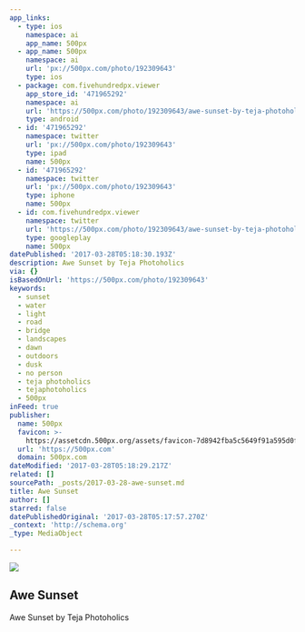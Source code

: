 ```yaml
---
app_links:
  - type: ios
    namespace: ai
    app_name: 500px
  - app_name: 500px
    namespace: ai
    url: 'px://500px.com/photo/192309643'
    type: ios
  - package: com.fivehundredpx.viewer
    app_store_id: '471965292'
    namespace: ai
    url: 'https://500px.com/photo/192309643/awe-sunset-by-teja-photoholics'
    type: android
  - id: '471965292'
    namespace: twitter
    url: 'px://500px.com/photo/192309643'
    type: ipad
    name: 500px
  - id: '471965292'
    namespace: twitter
    url: 'px://500px.com/photo/192309643'
    type: iphone
    name: 500px
  - id: com.fivehundredpx.viewer
    namespace: twitter
    url: 'https://500px.com/photo/192309643/awe-sunset-by-teja-photoholics'
    type: googleplay
    name: 500px
datePublished: '2017-03-28T05:18:30.193Z'
description: Awe Sunset by Teja Photoholics
via: {}
isBasedOnUrl: 'https://500px.com/photo/192309643'
keywords:
  - sunset
  - water
  - light
  - road
  - bridge
  - landscapes
  - dawn
  - outdoors
  - dusk
  - no person
  - teja photoholics
  - tejaphotoholics
  - 500px
inFeed: true
publisher:
  name: 500px
  favicon: >-
    https://assetcdn.500px.org/assets/favicon-7d8942fba5c5649f91a595d0fc749c83.ico
  url: 'https://500px.com'
  domain: 500px.com
dateModified: '2017-03-28T05:18:29.217Z'
related: []
sourcePath: _posts/2017-03-28-awe-sunset.md
title: Awe Sunset
author: []
starred: false
datePublishedOriginal: '2017-03-28T05:17:57.270Z'
_context: 'http://schema.org'
_type: MediaObject

---
```

<article style=""><img src="https://imgflo.herokuapp.com/graph/2b2431f8e7ba7b0/a63265bb16fe54c0f86cab87a7602277/noop?input=https%3A%2F%2Fdrscdn.500px.org%2Fphoto%2F192309643%2Fq%253D80_m%253D2000%2F19ea5f2fe9618d3cc8cbc61dba9140f8" /><h1>Awe Sunset</h1><p>Awe Sunset by Teja Photoholics</p></article>